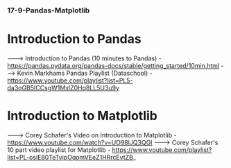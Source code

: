 ### 17-9-Pandas-Matplotlib

# Introduction to Pandas
---> Introduction to Pandas (10 minutes to Pandas) - https://pandas.pydata.org/pandas-docs/stable/getting_started/10min.html
---> Kevin Markhams Pandas Playlist (Dataschool) - https://www.youtube.com/playlist?list=PL5-da3qGB5ICCsgW1MxlZ0Hq8LL5U3u9y

# Introduction to Matplotlib
---> Corey Schafer's Video on Introduction to Matplotlib - https://www.youtube.com/watch?v=UO98lJQ3QGI
---> Corey Schafer's 10 part video playlist for Matplotlib - https://www.youtube.com/playlist?list=PL-osiE80TeTvipOqomVEeZ1HRrcEvtZB_

